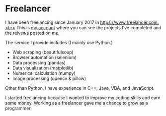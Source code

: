 # Freelancer

I have been freelancing since January 2017 in https://www.freelancer.com.<br>
This is [my account](https://www.freelancer.com/u/harupy#/) where you can see the projects I've completed and the reivews posted on me.

The service I provide includes (I mainly use Python.)
- Web scraping (beautifulsoup)
- Browser automation (selenium)
- Data processing (pandas)
- Data visualization (matplotlib)
- Numerical calculation (numpy)
- Image processing (opencv & pillow)

Other than Python, I have experience in C++, Java, VBA, and JavaScript.

I started freelancing because I wanted to improve my coding skills and earn some money. Working as a freelancer gave me a chance to grow as a programmer.

